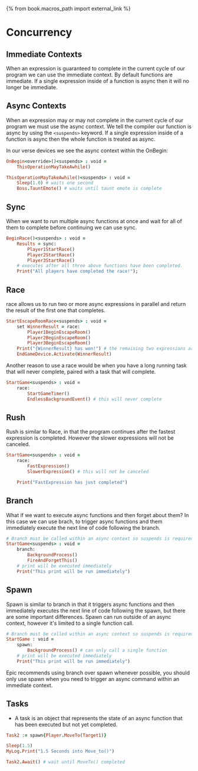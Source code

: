{% from book.macros_path import external_link %}

# Concurrency

## Immediate Contexts

When an expression is guaranteed to complete in the current cycle of our program we can use the immediate context. By default functions are immediate. If a single expression inside of a function is async then it will no longer be immediate.

## Async Contexts

When an expression may or may not complete in the current cycle of our program we must use the async context. We tell the compiler our function is async by using the `<suspends>` keyword. If a single expression inside of a function is async then the whole function is treated as async.

In our verse devices we see the async context within the OnBegin:

```ruby
OnBegin<override>()<suspends> : void =
    ThisOperationMayTakeAwhile()

ThisOperationMayTakeAwhile()<suspends> : void =
    Sleep(1.0) # waits one second
    Boss.TauntEmote() # waits until taunt emote is complete
```

## Sync

When we want to run multiple async functions at once and wait for all of them to complete before continuing we can use sync.

```ruby
BeginRace()<suspends> : void =
    Results = sync:
        Player1StartRace()
        Player2StartRace()
        Player3StartRace()
    # executes after all three above functions have been completed.
    Print("All players have completed the race!");
```

## Race

race allows us to run two or more async expressions in parallel and return the result of the first one that completes.

```ruby
StartEscapeRoomRace<suspends> : void =
    set WinnerResult = race:
        Player1BeginEscapeRoom()
        Player2BeginEscapeRoom()
        Player3BeginEscapeRoom()
    Print("{WinnerResult} has won!") # the remaining two expressions are canceled
    EndGameDevice.Activate(WinnerResult)
```

Another reason to use a race would be when you have a long running task that will never complete, paired with a task that will complete.

```ruby
StartGame<suspends> : void =
    race:
        StartGameTimer()
        EndlessBackgroundEvent() # this will never complete
```

## Rush

Rush is similar to Race, in that the program continues after the fastest expression is completed. However the slower expressions will not be canceled.

```ruby
StartGame<suspends> : void =
    race:
        FastExpression()
        SlowerExpression() # this will not be canceled

    Print("FastExpression has just completed")
```

## Branch

What if we want to execute async functions and then forget about them? In this case we can use brach, to trigger async functions and them immediately execute the next line of code following the branch.

```ruby
# Branch must be called within an async context so suspends is required
StartGame<suspends> : void =
    branch:
        BackgroundProcess()
        FireAndForgetThis()
    # print will be executed immediately
    Print("This print will be run immediately")
```

## Spawn

Spawn is similar to branch in that it triggers async functions and then immediately executes the next line of code following the spawn, but there are some important differences. Spawn can run outside of an async context, however it's limited to a single function call.

```ruby
# Branch must be called within an async context so suspends is required
StartGame : void =
    spawn:
        BackgroundProcess() # can only call a single function
    # print will be executed immediately
    Print("This print will be run immediately")
```

Epic recommends using branch over spawn whenever possible, you should only use spawn when you need to trigger an async command within an immediate context.

## Tasks

- A task is an object that represents the state of an async function that has been executed but not yet completed.

```ruby
Task2 := spawn{Player.MoveTo(Target1)}

Sleep(1.5)
MyLog.Print("1.5 Seconds into Move_to()")

Task2.Await() # wait until MoveTo() completed
```

